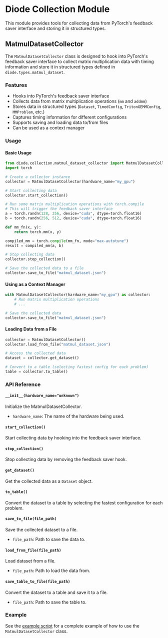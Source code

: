 # Diode Collection Module

This module provides tools for collecting data from PyTorch's feedback saver interface and storing it in structured types.

## MatmulDatasetCollector

The `MatmulDatasetCollector` class is designed to hook into PyTorch's feedback saver interface to collect matrix multiplication data with timing information and store it in structured types defined in `diode.types.matmul_dataset`.

### Features

- Hooks into PyTorch's feedback saver interface
- Collects data from matrix multiplication operations (`mm` and `addmm`)
- Stores data in structured types (`Dataset`, `TimedConfig`, `TritonGEMMConfig`, `MMProblem`, etc.)
- Captures timing information for different configurations
- Supports saving and loading data to/from files
- Can be used as a context manager

### Usage

#### Basic Usage

```python
from diode.collection.matmul_dataset_collector import MatmulDatasetCollector
import torch

# Create a collector instance
collector = MatmulDatasetCollector(hardware_name="my_gpu")

# Start collecting data
collector.start_collection()

# Run some matrix multiplication operations with torch.compile
# This will trigger the feedback saver interface
a = torch.randn(128, 256, device="cuda", dtype=torch.float16)
b = torch.randn(256, 512, device="cuda", dtype=torch.float16)

def mm_fn(x, y):
    return torch.mm(x, y)

compiled_mm = torch.compile(mm_fn, mode="max-autotune")
result = compiled_mm(a, b)

# Stop collecting data
collector.stop_collection()

# Save the collected data to a file
collector.save_to_file("matmul_dataset.json")
```

#### Using as a Context Manager

```python
with MatmulDatasetCollector(hardware_name="my_gpu") as collector:
    # Run matrix multiplication operations
    # ...

# Save the collected data
collector.save_to_file("matmul_dataset.json")
```

#### Loading Data from a File

```python
collector = MatmulDatasetCollector()
collector.load_from_file("matmul_dataset.json")

# Access the collected data
dataset = collector.get_dataset()

# Convert to a table (selecting fastest config for each problem)
table = collector.to_table()
```

### API Reference

#### `__init__(hardware_name="unknown")`

Initialize the MatmulDatasetCollector.

- `hardware_name`: The name of the hardware being used.

#### `start_collection()`

Start collecting data by hooking into the feedback saver interface.

#### `stop_collection()`

Stop collecting data by removing the feedback saver hook.

#### `get_dataset()`

Get the collected data as a `Dataset` object.

#### `to_table()`

Convert the dataset to a table by selecting the fastest configuration for each problem.

#### `save_to_file(file_path)`

Save the collected dataset to a file.

- `file_path`: Path to save the data to.

#### `load_from_file(file_path)`

Load dataset from a file.

- `file_path`: Path to load the data from.

#### `save_table_to_file(file_path)`

Convert the dataset to a table and save it to a file.

- `file_path`: Path to save the table to.

### Example

See the [example script](../../examples/matmul_dataset_collector_example.py) for a complete example of how to use the `MatmulDatasetCollector` class.
